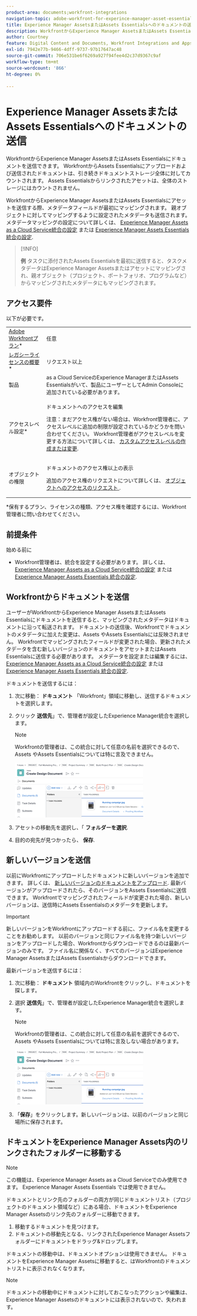 ```yaml
---
product-area: documents;workfront-integrations
navigation-topic: adobe-workfront-for-experince-manager-asset-essentials
title: Experience Manager AssetsまたはAssets Essentialsへのドキュメントの送信
description: WorkfrontからExperience Manager AssetsまたはAssets Essentialsにドキュメントを送信できます。 WorkfrontからAssets Essentialsにアップロードおよび送信されたドキュメントは、引き続きドキュメントストレージ全体に対してカウントされます。 Assets Essentialsからリンクされたアセットは、全体のストレージにはカウントされません。
author: Courtney
feature: Digital Content and Documents, Workfront Integrations and Apps
exl-id: 7942e77b-9466-4dff-9737-97b17647ac48
source-git-commit: 706e531be6f6269a927f94fee4d2c37d9367c9af
workflow-type: tm+mt
source-wordcount: '866'
ht-degree: 0%

---
```


# Experience Manager AssetsまたはAssets Essentialsへのドキュメントの送信

WorkfrontからExperience Manager AssetsまたはAssets Essentialsにドキュメントを送信できます。 WorkfrontからAssets Essentialsにアップロードおよび送信されたドキュメントは、引き続きドキュメントストレージ全体に対してカウントされます。 Assets Essentialsからリンクされたアセットは、全体のストレージにはカウントされません。

WorkfrontからExperience Manager AssetsまたはAssets Essentialsにアセットを送信する際、メタデータフィールドが最初にマッピングされます。 親オブジェクトに対してマッピングするように設定されたメタデータも送信されます。 メタデータマッピングの設定について詳しくは、 [Experience Manager Assets as a Cloud Service統合の設定](/help/quicksilver/administration-and-setup/configure-integrations/configure-aacs-integration.md) または [Experience Manager Assets Essentials 統合の設定](/help/quicksilver/documents/adobe-workfront-for-experience-manager-assets-essentials/setup-asset-essentials.md).

>[!INFO]
>
>**例** タスクに添付されたAssets Essentialsを最初に送信すると、タスクメタデータはExperience Manager Assetsまたはアセットにマッピングされ、親オブジェクト（プロジェクト、ポートフォリオ、プログラムなど）からマッピングされたメタデータにもマッピングされます。

## アクセス要件

以下が必要です。

<table style="table-layout:auto"> 
 <col> 
 <col> 
 <tbody> 
  <tr> 
   <td role="rowheader"><a href="https://www.workfront.com/plans" target="_blank">Adobe Workfrontプラン</a>*</td> 
   <td> <p> 任意</p> </td> 
  </tr> 
  <tr> 
   <td role="rowheader"><a href="../../administration-and-setup/add-users/access-levels-and-object-permissions/wf-licenses.md" class="MCXref xref">レガシーライセンスの概要</a>*</td> 
   <td> <p>リクエスト以上</p> </td> 
  </tr> 
  <tr> 
   <td role="rowheader">製品</td> 
   <td>as a Cloud ServiceのExperience ManagerまたはAssets Essentialsがいて、製品にユーザーとしてAdmin Consoleに追加されている必要があります。
</td> 
  </tr> 
  <tr> 
   <td role="rowheader">アクセスレベル設定*</td> 
   <td> <p>ドキュメントへのアクセスを編集</p> <p>注意：まだアクセス権がない場合は、Workfront管理者に、アクセスレベルに追加の制限が設定されているかどうかを問い合わせてください。 Workfront管理者がアクセスレベルを変更する方法について詳しくは、 <a href="../../administration-and-setup/add-users/configure-and-grant-access/create-modify-access-levels.md" class="MCXref xref">カスタムアクセスレベルの作成または変更</a>.</p> </td> 
  </tr> 
  <tr> 
   <td role="rowheader">オブジェクトの権限</td> 
   <td> <p>ドキュメントのアクセス権以上の表示</p> <p>追加のアクセス権のリクエストについて詳しくは、 <a href="../../workfront-basics/grant-and-request-access-to-objects/request-access.md" class="MCXref xref">オブジェクトへのアクセスのリクエスト </a>.</p> </td> 
  </tr> 
 </tbody> 
</table>

&#42;保有するプラン、ライセンスの種類、アクセス権を確認するには、Workfront管理者に問い合わせてください。

## 前提条件

始める前に

* Workfront管理者は、統合を設定する必要があります。 詳しくは、 [Experience Manager Assets as a Cloud Service統合の設定](/help/quicksilver/administration-and-setup/configure-integrations/configure-aacs-integration.md) または [Experience Manager Assets Essentials 統合の設定](/help/quicksilver/documents/adobe-workfront-for-experience-manager-assets-essentials/setup-asset-essentials.md).


## Workfrontからドキュメントを送信

ユーザーがWorkfrontからExperience Manager AssetsまたはAssets Essentialsにドキュメントを送信すると、マッピングされたメタデータはドキュメントに沿って転送されます。 ドキュメントの送信後、Workfrontでドキュメントのメタデータに加えた変更は、Assets やAssets Essentialsには反映されません。 Workfrontでマッピングされたフィールドが変更された場合、更新されたメタデータを含む新しいバージョンのドキュメントをアセットまたはAssets Essentialsに送信する必要があります。 メタデータを設定または編集するには、 [Experience Manager Assets as a Cloud Service統合の設定](/help/quicksilver/administration-and-setup/configure-integrations/configure-aacs-integration.md) または [Experience Manager Assets Essentials 統合の設定](../../documents/adobe-workfront-for-experience-manager-assets-essentials/setup-asset-essentials.md).

ドキュメントを送信するには：

1. 次に移動： **ドキュメント** 「Workfront」領域に移動し、送信するドキュメントを選択します。
1. クリック **送信先**」で、管理者が設定したExperience Manager統合を選択します。

   >[!NOTE]
   >
   >Workfrontの管理者は、この統合に対して任意の名前を選択できるので、Assets やAssets Essentialsについては特に言及できません。

   ![](assets/copy-of-send-to-in-toolbar-350x149.png)

1. アセットの移動先を選択し、「 **フォルダーを選択**.
1. 目的の宛先が見つかったら、 **保存**.

## 新しいバージョンを送信

以前にWorkfrontにアップロードしたドキュメントに新しいバージョンを追加できます。 詳しくは、 [新しいバージョンのドキュメントをアップロード](../../documents/managing-documents/upload-new-document-version.md). 最新バージョンがアップロードされたら、そのバージョンをAssets Essentialsに送信できます。 Workfrontでマッピングされたフィールドが変更された場合、新しいバージョンは、送信時にAssets Essentialsのメタデータを更新します。

>[!IMPORTANT]
>
>新しいバージョンをWorkfrontにアップロードする前に、ファイル名を変更することをお勧めします。 以前のバージョンと同じファイル名を持つ新しいバージョンをアップロードした場合、Workfrontからダウンロードできるのは最新バージョンのみです。 ファイル名に関係なく、すべてのバージョンはExperience Manager AssetsまたはAssets Essentialsからダウンロードできます。

最新バージョンを送信するには：

1. 次に移動： **ドキュメント** 領域内のWorkfrontをクリックし、ドキュメントを探します。
1. 選択 **送信先**」で、管理者が設定したExperience Manager統合を選択します。

   >[!NOTE]
   >
   >Workfrontの管理者は、この統合に対して任意の名前を選択できるので、Assets やAssets Essentialsについては特に言及しない場合があります。

   ![](assets/copy-of-send-to-in-toolbar-350x149.png)

1. 「**保存**」をクリックします。新しいバージョンは、以前のバージョンと同じ場所に保存されます。

## ドキュメントをExperience Manager Assets内のリンクされたフォルダーに移動する

>[!NOTE]
>
>この機能は、Experience Manager Assets as a Cloud Serviceでのみ使用できます。 Experience Manager Assets Essentials では使用できません。

ドキュメントとリンク先のフォルダーの両方が同じドキュメントリスト（プロジェクトのドキュメント領域など）にある場合、ドキュメントをExperience Manager Assetsのリンク先のフォルダーに移動できます。

1. 移動するドキュメントを見つけます。
1. ドキュメントの移動先となる、リンクされたExperience Manager Assetsフォルダーにドキュメントをドラッグ&amp;ドロップします。

ドキュメントの移動中は、ドキュメントオプションは使用できません。 ドキュメントをExperience Manager Assetsに移動すると、はWorkfrontのドキュメントリストに表示されなくなります。

>[!NOTE]
>
> ドキュメントの移動中にドキュメントに対しておこなったアクションや編集は、Experience Manager Assetsのドキュメントには表示されないので、失われます。

